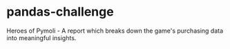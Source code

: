 # pandas-challenge
Heroes of Pymoli - A report which breaks down the game's purchasing data into meaningful insights.
